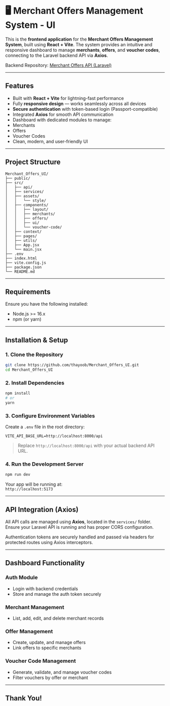 # 🖥️ Merchant Offers Management System - UI

This is the **frontend application** for the **Merchant Offers Management System**, built using **React + Vite**. The system provides an intuitive and responsive dashboard to manage **merchants**, **offers**, and **voucher codes**, connecting to the Laravel backend API via **Axios**.

 Backend Repository: [Merchant Offers API (Laravel)](https://github.com/thayoob/merchant-offers-api)

---

##  Features

-  Built with **React + Vite** for lightning-fast performance
-  Fully **responsive design** — works seamlessly across all devices
-  **Secure authentication** with token-based login (Passport-compatible)
-  Integrated **Axios** for smooth API communication
-  Dashboard with dedicated modules to manage:
  - Merchants  
  - Offers  
  - Voucher Codes  
-  Clean, modern, and user-friendly UI

---

##  Project Structure

```
Merchant_Offers_UI/
├── public/
├── src/
│   ├── api/
│   ├── services/
│   ├── assets/
│   │   └── style/
│   ├── components/
│   │   ├── layout/
│   │   ├── merchants/
│   │   ├── offers/
│   │   ├── ui/
│   │   └── voucher-code/
│   ├── context/
│   ├── pages/
│   ├── utils/
│   ├── App.jsx
│   └── main.jsx
├── .env
├── index.html
├── vite.config.js
├── package.json
└── README.md
```

---

##  Requirements

Ensure you have the following installed:

- Node.js >= 16.x  
- npm (or yarn)

---

##  Installation & Setup

### 1. Clone the Repository

```bash
git clone https://github.com/thayoob/Merchant_Offers_UI.git
cd Merchant_Offers_UI
```

### 2. Install Dependencies

```bash
npm install
# or
yarn
```

### 3. Configure Environment Variables

Create a `.env` file in the root directory:

```env
VITE_API_BASE_URL=http://localhost:8000/api
```

> Replace `http://localhost:8000/api` with your actual backend API URL.

### 4. Run the Development Server

```bash
npm run dev
```

Your app will be running at:  
 `http://localhost:5173`

---

##  API Integration (Axios)

All API calls are managed using **Axios**, located in the `services/` folder. Ensure your Laravel API is running and has proper CORS configuration.

Authentication tokens are securely handled and passed via headers for protected routes using Axios interceptors.

---

##  Dashboard Functionality

###  Auth Module
- Login with backend credentials  
- Store and manage the auth token securely

###  Merchant Management
- List, add, edit, and delete merchant records

### Offer Management
- Create, update, and manage offers  
- Link offers to specific merchants

### Voucher Code Management
- Generate, validate, and manage voucher codes  
- Filter vouchers by offer or merchant

---

##  Thank You!
